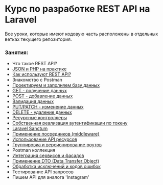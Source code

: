 # Курс по разработке REST API на Laravel

Все уроки, которые имеют кодовую часть расположены в отдельных 
ветках текущего репозитория.

### Занятия:

- Что такое REST API?
- [JSON и PHP на практике](https://github.com/somecode-pro/laravel-api-development/tree/json)
- [Как используют REST API?](https://github.com/somecode-pro/laravel-api-development/tree/how-use-rest-api)
- Знакомство с Postman
- [Проектируем и заполняем базу данных](https://github.com/somecode-pro/laravel-api-development/tree/shop_api_migrations_and_factories)
- [GET - получение данных](https://github.com/somecode-pro/laravel-api-development/tree/shop_api_get)
- [POST - добавление данных](https://github.com/somecode-pro/laravel-api-development/tree/shop_api_post)
- [Валидация данных](https://github.com/somecode-pro/laravel-api-development/tree/shop_api_validation)
- [PUT/PATCH - изменение данных](https://github.com/somecode-pro/laravel-api-development/tree/shop_api_put_and_patch)
- [DELETE - удаление данных](https://github.com/somecode-pro/laravel-api-development/tree/shop_api_delete)
- [Ресурсные контроллеры](https://github.com/somecode-pro/laravel-api-development/tree/shop_api_resource_controller)
- [Собственная реализация аутентификации по токену](https://github.com/somecode-pro/laravel-api-development/tree/shop_api_custom_auth)
- [Laravel Sanctum](https://github.com/somecode-pro/laravel-api-development/tree/shop_api_sanctum)
- [Применение посредников (middleware)](https://github.com/somecode-pro/laravel-api-development/tree/shop_api_middleware)
- [Использование API ресурсов](https://github.com/somecode-pro/laravel-api-development/tree/shop_api_resources)
- [Группировка и версионирование роутов](https://github.com/somecode-pro/laravel-api-development/tree/shop_api_route_groups)
- Postman коллекция
- [Интеграция сервисов и фасадов](https://github.com/somecode-pro/laravel-api-development/tree/shop_api_services_and_facades)
- [Применение DTO (Data Transfer Object)](https://github.com/somecode-pro/laravel-api-development/tree/shop_api_dto)
- [Обработка исключений и кодов ошибок](https://github.com/somecode-pro/laravel-api-development/tree/shop_api_exceptions)
- Тестирование API запросов
- Пишем API для аналога 'Instagram'